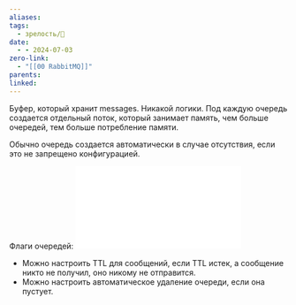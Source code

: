 ```yaml
---
aliases: 
tags:
  - зрелость/🌱
date:
  - - 2024-07-03
zero-link:
  - "[[00 RabbitMQ]]"
parents: 
linked:
---
```

Буфер, который хранит messages. Никакой логики. Под каждую очередь создается отдельный поток, который занимает память, чем больше очередей, тем больше потребление памяти.

Обычно очередь создается автоматически в случае отсутствия, если это не запрещено конфигурацией.

Флаги очередей:
![Флаги очередей в RabbitMQ](Флаги%20очередей%20в%20RabbitMQ.md)

- Можно настроить TTL для сообщений, если TTL истек, а сообщение никто не получил, оно никому не отправится.
- Можно настроить автоматическое удаление очереди, если она пустует.